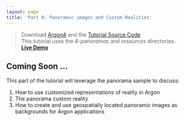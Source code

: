 ```yaml
---
layout: page
title: 'Part 8: Panoramic images and Custom Realities'
---
```


> Download [Argon4](http://argonjs.io/argon-app/) and the [Tutorial Source Code](https://github.com/argonjs/docs/tree/gh-pages/code). <br> This tutorial uses the *8-panoramas* and *resources* directories.<br> **[Live Demo](/code/8-panoramas)**

## Coming Soon ...

This part of the tutorial will leverage the panorama sample to discuss:

1. How to use customized representations of reality in Argon
2. The panorama custom reality
3. How to create and use geospatially located panoramic images as backgrounds for Argon applications

